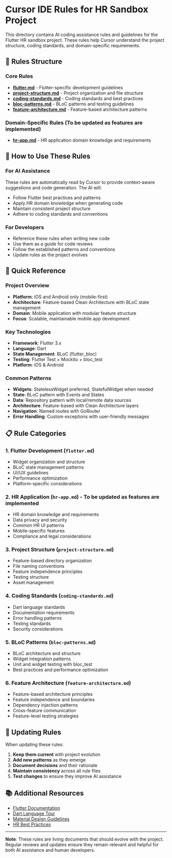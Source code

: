 # Cursor IDE Rules for HR Sandbox Project

This directory contains AI coding assistance rules and guidelines for the Flutter HR sandbox project. These rules help Cursor understand the project structure, coding standards, and domain-specific requirements.

## 📁 Rules Structure

### Core Rules
- **[flutter.md](./flutter.md)** - Flutter-specific development guidelines
- **[project-structure.md](./project-structure.md)** - Project organization and file structure
- **[coding-standards.md](./coding-standards.md)** - Coding standards and best practices
- **[bloc-patterns.md](./bloc-patterns.md)** - BLoC patterns and testing guidelines
- **[feature-architecture.md](./feature-architecture.md)** - Feature-based architecture patterns

### Domain-Specific Rules (To be updated as features are implemented)
- **[hr-app.md](./hr-app.md)** - HR application domain knowledge and requirements

## 🎯 How to Use These Rules

### For AI Assistance
These rules are automatically read by Cursor to provide context-aware suggestions and code generation. The AI will:

- Follow Flutter best practices and patterns
- Apply HR domain knowledge when generating code
- Maintain consistent project structure
- Adhere to coding standards and conventions

### For Developers
- Reference these rules when writing new code
- Use them as a guide for code reviews
- Follow the established patterns and conventions
- Update rules as the project evolves

## 🚀 Quick Reference

### Project Overview
- **Platform**: iOS and Android only (mobile-first)
- **Architecture**: Feature-based Clean Architecture with BLoC state management
- **Domain**: Mobile application with modular feature structure
- **Focus**: Scalable, maintainable mobile app development

### Key Technologies
- **Framework**: Flutter 3.x
- **Language**: Dart
- **State Management**: BLoC (flutter_bloc)
- **Testing**: Flutter Test + Mockito + bloc_test
- **Platform**: iOS & Android

### Common Patterns
- **Widgets**: StatelessWidget preferred, StatefulWidget when needed
- **State**: BLoC pattern with Events and States
- **Data**: Repository pattern with local/remote data sources
- **Architecture**: Feature-based with Clean Architecture layers
- **Navigation**: Named routes with GoRouter
- **Error Handling**: Custom exceptions with user-friendly messages

## 📋 Rule Categories

### 1. Flutter Development (`flutter.md`)
- Widget organization and structure
- BLoC state management patterns
- UI/UX guidelines
- Performance optimization
- Platform-specific considerations

### 2. HR Application (`hr-app.md`) - To be updated as features are implemented
- HR domain knowledge and requirements
- Data privacy and security
- Common HR UI patterns
- Mobile-specific features
- Compliance and legal considerations

### 3. Project Structure (`project-structure.md`)
- Feature-based directory organization
- File naming conventions
- Feature independence principles
- Testing structure
- Asset management

### 4. Coding Standards (`coding-standards.md`)
- Dart language standards
- Documentation requirements
- Error handling patterns
- Testing standards
- Security considerations

### 5. BLoC Patterns (`bloc-patterns.md`)
- BLoC architecture and structure
- Widget integration patterns
- Unit and widget testing with bloc_test
- Best practices and performance optimization

### 6. Feature Architecture (`feature-architecture.md`)
- Feature-based architecture principles
- Feature independence and boundaries
- Dependency injection patterns
- Cross-feature communication
- Feature-level testing strategies

## 🔄 Updating Rules

When updating these rules:

1. **Keep them current** with project evolution
2. **Add new patterns** as they emerge
3. **Document decisions** and their rationale
4. **Maintain consistency** across all rule files
5. **Test changes** to ensure they improve AI assistance

## 📚 Additional Resources

- [Flutter Documentation](https://docs.flutter.dev/)
- [Dart Language Tour](https://dart.dev/guides/language/language-tour)
- [Material Design Guidelines](https://material.io/design)
- [HR Best Practices](https://www.shrm.org/)

---

**Note**: These rules are living documents that should evolve with the project. Regular reviews and updates ensure they remain relevant and helpful for both AI assistance and human developers. 